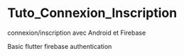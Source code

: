 # Tuto_Connexion_Inscription
connexion/inscription avec Android et Firebase

Basic flutter firebase authentication
